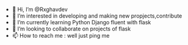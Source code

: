 - 👋 Hi, I’m @Rxghavdev
- 👀 I’m interested in developing and making new propjects,contribute
- 🌱 I’m currently learning Python Django fluent with flask
- 💞️ I’m looking to collaborate on projects of flask
- 📫 How to reach me : well just ping me 

<!---
Rxghavdev/Rxghavdev is a ✨ special ✨ repository because its `README.md` (this file) appears on your GitHub profile.
You can click the Preview link to take a look at your changes.
--->
